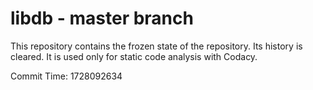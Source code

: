 # libdb - master branch

This repository contains the frozen state of the repository.
Its history is cleared. It is used only for static code
analysis with Codacy.

Commit Time: 1728092634